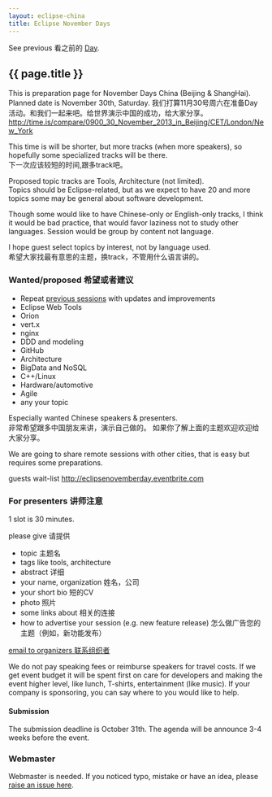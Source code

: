 ```yaml
---
layout: eclipse-china
title: Eclipse November Days
---
```


<p>See previous 看之前的 <a href="/Day/">Day</a>.</p>

## {{ page.title }}

This is preparation page for November Days China (Beijing & ShangHai).  
Planned date is November 30th, Saturday.
我们打算11月30号周六在准备Day活动。和我们一起来吧。给世界演示中国的成功，给大家分享。    
<http://time.is/compare/0900_30_November_2013_in_Beijing/CET/London/New_York>

This time is will be shorter, but more tracks (when more speakers),
so hopefully some specialized tracks will be there.  
下一次应该较短的时间,跟多track吧。

Proposed topic tracks are Tools, Architecture (not limited).  
Topics should be Eclipse-related, but as we expect to have 20 and more topics some may be general about software development. 

Though some would like to have Chinese-only or English-only tracks, I think it would be bad practice,
 that would favor laziness not to study other languages. Session would be group by content not language.  

I hope guest select topics by interest, not by language used.    
希望大家找最有意思的主题，换track，不管用什么语言讲的。 
 

### Wanted/proposed 希望或者建议

- Repeat [previous sessions](/Day/materials) with updates and improvements
- Eclipse Web Tools
- Orion
- vert.x
- nginx
- DDD and modeling
- GitHub
- Architecture
- BigData and NoSQL
- C++/Linux
- Hardware/automotive
- Agile
- any your topic

Especially wanted Chinese speakers & presenters.   
非常希望跟多中国朋友来讲，演示自己做的。
如果你了解上面的主题欢迎欢迎给大家分享。
 
We are going to share remote sessions with other cities, that is easy but requires some preparations.

guests wait-list <http://eclipsenovemberday.eventbrite.com>

### For presenters 讲师注意

1 slot is 30 minutes. 

please give 请提供

- topic 主题名
- tags like tools, architecture
- abstract 详细
- your name, organization 姓名，公司
- your short bio 短的CV
- photo 照片
- some links about 相关的连接
- how to advertise your session (e.g. new feature release) 怎么做广告您的主题（例如，新功能发布）

[email to organizers 联系组织者](mailto:paul.verest@live.com?subject=Eclipse-November-Days-China&body=I_would_like_to_present_on_Eclipse_November_Days_China_events)

We do not pay speaking fees or reimburse speakers for travel costs.
 If we get event budget it will be spent first on care for developers and making the event higher level, like lunch, T-shirts, entertainment (like music).
 If your company is sponsoring, you can say where to you would like to help.

#### Submission

The submission deadline is October 31th.
The agenda will be announce 3-4 weeks before the event.

### Webmaster

Webmaster is needed. If you noticed typo, mistake or have an idea, please [raise an issue here](https://github.com/Eclipse-China/Eclipse-China.github.io/issues).